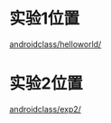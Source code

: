 # 实验1位置 
[androidclass/helloworld/](https://github.com/SeanTong11/androiddev/tree/master/androidclass/helloworld/app)
# 实验2位置
[androidclass/exp2/](https://github.com/SeanTong11/androiddev/tree/master/androidclass/exp2)
